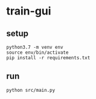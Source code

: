 # train-gui

## setup

```
python3.7 -m venv env
source env/bin/activate
pip install -r requirements.txt
```

## run

```
python src/main.py
```

